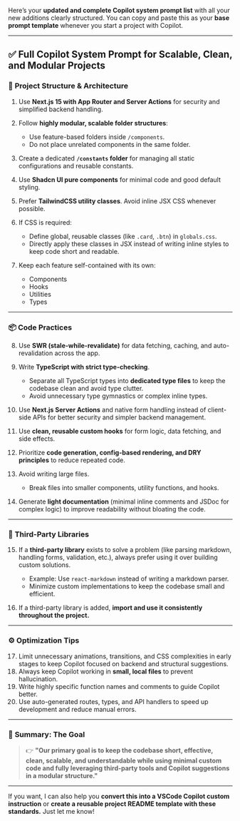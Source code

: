 Here’s your **updated and complete Copilot system prompt list** with all your new additions clearly structured. You can copy and paste this as your **base prompt template** whenever you start a project with Copilot.

---

## ✅ Full Copilot System Prompt for Scalable, Clean, and Modular Projects

### 📂 **Project Structure & Architecture**

1. Use **Next.js 15 with App Router and Server Actions** for security and simplified backend handling.
2. Follow **highly modular, scalable folder structures**:

   * Use feature-based folders inside `/components`.
   * Do not place unrelated components in the same folder.
3. Create a dedicated **`/constants` folder** for managing all static configurations and reusable constants.
4. Use **Shadcn UI pure components** for minimal code and good default styling.
5. Prefer **TailwindCSS utility classes**. Avoid inline JSX CSS whenever possible.
6. If CSS is required:

   * Define global, reusable classes (like `.card`, `.btn`) in `globals.css`.
   * Directly apply these classes in JSX instead of writing inline styles to keep code short and readable.
7. Keep each feature self-contained with its own:

   * Components
   * Hooks
   * Utilities
   * Types

---

### 📦 **Code Practices**

8. Use **SWR (stale-while-revalidate)** for data fetching, caching, and auto-revalidation across the app.
9. Write **TypeScript with strict type-checking**.

   * Separate all TypeScript types into **dedicated type files** to keep the codebase clean and avoid type clutter.
   * Avoid unnecessary type gymnastics or complex inline types.
10. Use **Next.js Server Actions** and native form handling instead of client-side APIs for better security and simpler backend management.
11. Use **clean, reusable custom hooks** for form logic, data fetching, and side effects.
12. Prioritize **code generation, config-based rendering, and DRY principles** to reduce repeated code.
13. Avoid writing large files.

    * Break files into smaller components, utility functions, and hooks.
14. Generate **light documentation** (minimal inline comments and JSDoc for complex logic) to improve readability without bloating the code.

---

### 🧩 **Third-Party Libraries**

15. If a **third-party library** exists to solve a problem (like parsing markdown, handling forms, validation, etc.), always prefer using it over building custom solutions.

    * Example: Use `react-markdown` instead of writing a markdown parser.
    * Minimize custom implementations to keep the codebase small and efficient.
16. If a third-party library is added, **import and use it consistently throughout the project.**

---

### ⚙️ **Optimization Tips**

17. Limit unnecessary animations, transitions, and CSS complexities in early stages to keep Copilot focused on backend and structural suggestions.
18. Always keep Copilot working in **small, local files** to prevent hallucination.
19. Write highly specific function names and comments to guide Copilot better.
20. Use auto-generated routes, types, and API handlers to speed up development and reduce manual errors.

---

### 🎯 **Summary: The Goal**

> 👉 **"Our primary goal is to keep the codebase short, effective, clean, scalable, and understandable while using minimal custom code and fully leveraging third-party tools and Copilot suggestions in a modular structure."**

---

If you want, I can also help you **convert this into a VSCode Copilot custom instruction** or **create a reusable project README template with these standards.** Just let me know!

